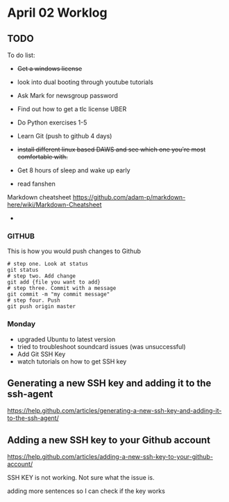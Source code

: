 # April 02 Worklog
## TODO

To do list:
- ~~Get a windows license~~ 

- look into dual booting through youtube tutorials 
- Ask Mark for newsgroup password 
- Find out how to get a tlc license UBER
- Do Python exercises 1-5
- Learn Git (push to github 4 days)

- ~~install different linux based DAWS and see which 
  one you're most comfortable with.~~
- Get 8 hours of sleep and wake up early
- read fanshen 

Markdown cheatsheet
https://github.com/adam-p/markdown-here/wiki/Markdown-Cheatsheet

-

### GITHUB
This is how you would push changes to Github
```
# step one. Look at status 
git status
# step two. Add change
git add {file you want to add}
# step three. Commit with a message
git commit -m "my commit message"
# step four. Push
git push origin master
```
### Monday
- upgraded Ubuntu to latest version 
- tried to troubleshoot soundcard issues (was unsuccessful)
- Add Git SSH Key 
- watch tutorials on how to get SSH key 

## Generating a new SSH key and adding it to the ssh-agent 

https://help.github.com/articles/generating-a-new-ssh-key-and-adding-it-to-the-ssh-agent/

## Adding a new SSH key to your Github account 

https://help.github.com/articles/adding-a-new-ssh-key-to-your-github-account/

SSH KEY is not working. Not sure what the issue is. 

adding more sentences so I can check if the key works 

